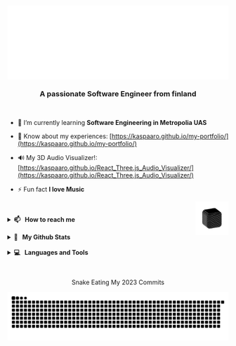 <div align="center">

[<img align="center" src="Hello.svg" width="700">](Hello.svg)

</div>

<h3 align="center"> A passionate Software Engineer from finland </h3> &nbsp;

- 🌱 I’m currently learning **Software Engineering in Metropolia UAS** 
 
- 📄 Know about my experiences: [https://kaspaaro.github.io/my-portfolio/](https://kaspaaro.github.io/my-portfolio/) 
- 🔊 My 3D Audio Visualizer!: [https://kaspaaro.github.io/React_Three.js_Audio_Visualizer/](https://kaspaaro.github.io/React_Three.js_Audio_Visualizer/)
-  ⚡ Fun fact **I love Music**
&nbsp;

  <img src="AnimatedBlackCube.svg" align="right" width="15%">

&nbsp; 

<details>
<summary>
<b>📫 &nbsp; How to reach me </b>
</summary>
&nbsp;
<div align="left">
<a href="https://www.linkedin.com/in/kaspar-tullus-70485723a/"  target="blank"><img align="center" src="https://raw.githubusercontent.com/rahuldkjain/github-profile-readme-generator/master/src/images/icons/Social/linked-in-alt.svg" alt="kaspar tullus" height="30" width="40" /> </a>
</div>
&nbsp;
</details>
&nbsp;

<details>
  <summary>
<b> 🎯 &nbsp; 
    My Github Stats
    </b>
    </summary>
    <br/>
    <div align="center">
    <img height="180em" src="https://github-readme-stats.vercel.app/api?username=kaspaaro&show_icons=true&hide_border=true&theme=dracula" />
    <img height="180em" src="https://github-readme-stats.vercel.app/api/top-langs/?username=kaspaaro&show_icons=true&hide_border=true&layout=compact&langs_count=8&theme=dracula"/>
    </div>
</details>
&nbsp;
<details>
<summary><b>💻 &nbsp; Languages and Tools </b>

</summary>

&nbsp;
<div align="left"> &nbsp;<img src="https://raw.githubusercontent.com/devicons/devicon/master/icons/android/android-original-wordmark.svg" alt="android" width="40" height="40"/>  &nbsp; 
<img src="https://www.vectorlogo.zone/logos/gnu_bash/gnu_bash-icon.svg" alt="bash" width="40" height="40"/>  &nbsp; 
<img src="https://download.blender.org/branding/community/blender_community_badge_white.svg" alt="blender" width="40" height="40"/> &nbsp;
<img src="https://raw.githubusercontent.com/devicons/devicon/master/icons/bootstrap/bootstrap-plain-wordmark.svg" alt="bootstrap" width="40" height="40"/> &nbsp;
<img src="https://raw.githubusercontent.com/devicons/devicon/master/icons/css3/css3-original-wordmark.svg" alt="css3" width="40" height="40"/> &nbsp;
<img src="https://raw.githubusercontent.com/devicons/devicon/master/icons/docker/docker-original-wordmark.svg" alt="docker" width="40" height="40"/> &nbsp;
<img src="https://raw.githubusercontent.com/devicons/devicon/master/icons/express/express-original-wordmark.svg" alt="express" width="40" height="40"/> &nbsp;
<img src="https://www.vectorlogo.zone/logos/figma/figma-icon.svg" alt="figma" width="40" height="40"/> &nbsp;
<img src="https://www.vectorlogo.zone/logos/firebase/firebase-icon.svg" alt="firebase" width="40" height="40"/> &nbsp;
<img src="https://www.vectorlogo.zone/logos/git-scm/git-scm-icon.svg" alt="git" width="40" height="40"/> &nbsp;
<img src="https://raw.githubusercontent.com/devicons/devicon/master/icons/html5/html5-original-wordmark.svg" alt="html5" width="40" height="40"/> &nbsp;
<img src="https://raw.githubusercontent.com/devicons/devicon/master/icons/java/java-original.svg" alt="java" width="40" height="40"/> &nbsp;
<img src="https://raw.githubusercontent.com/devicons/devicon/master/icons/javascript/javascript-original.svg" alt="javascript" width="40" height="40"/> &nbsp;
<img src="https://www.vectorlogo.zone/logos/jenkins/jenkins-icon.svg" alt="jenkins" width="40" height="40"/> &nbsp;
<img src="https://www.vectorlogo.zone/logos/jestjsio/jestjsio-icon.svg" alt="jest" width="40" height="40"/> &nbsp;
<img src="https://www.vectorlogo.zone/logos/kubernetes/kubernetes-icon.svg" alt="kubernetes" width="40" height="40"/> &nbsp;
<img src="https://www.vectorlogo.zone/logos/mariadb/mariadb-icon.svg" alt="mariadb" width="40" height="40"/> &nbsp;
<img src="https://raw.githubusercontent.com/devicons/devicon/master/icons/mongodb/mongodb-original-wordmark.svg" alt="mongodb" width="40" height="40"/> &nbsp;
<img src="https://raw.githubusercontent.com/devicons/devicon/master/icons/mysql/mysql-original-wordmark.svg" alt="mysql" width="40" height="40"/> &nbsp;
<img src="https://cdn.worldvectorlogo.com/logos/nextjs-2.svg" alt="nextjs" width="40" height="40"/> &nbsp;
<img src="https://raw.githubusercontent.com/devicons/devicon/master/icons/nodejs/nodejs-original-wordmark.svg" alt="nodejs" width="40" height="40"/> &nbsp;
<img src="https://raw.githubusercontent.com/devicons/devicon/master/icons/photoshop/photoshop-line.svg" alt="photoshop" width="40" height="40"/> &nbsp;
<img src="https://raw.githubusercontent.com/devicons/devicon/master/icons/php/php-original.svg" alt="php" width="40" height="40"/> &nbsp;
<img src="https://www.vectorlogo.zone/logos/getpostman/getpostman-icon.svg" alt="postman" width="40" height="40"/> &nbsp;
<img src="https://www.vectorlogo.zone/logos/pptrdev/pptrdev-official.svg" alt="puppeteer" width="40" height="40"/> &nbsp;
<img src="https://raw.githubusercontent.com/devicons/devicon/master/icons/python/python-original.svg" alt="python" width="40" height="40"/> &nbsp;
<img src="https://raw.githubusercontent.com/devicons/devicon/master/icons/react/react-original-wordmark.svg" alt="react" width="40" height="40"/> &nbsp;
<img src="https://reactnative.dev/img/header_logo.svg" alt="reactnative" width="40" height="40"/> &nbsp;
<img src="https://raw.githubusercontent.com/devicons/devicon/master/icons/rust/rust-plain.svg" alt="rust" width="40" height="40"/> &nbsp;
<img src="https://www.vectorlogo.zone/logos/sqlite/sqlite-icon.svg" alt="sqlite" width="40" height="40"/> &nbsp;
<img src="https://raw.githubusercontent.com/devicons/devicon/master/icons/typescript/typescript-original.svg" alt="typescript" width="40" height="40"/> &nbsp;
<img src="https://www.vectorlogo.zone/logos/vagrantup/vagrantup-icon.svg" alt="vagrant" width="40" height="40"/> &nbsp;
<img src="https://raw.githubusercontent.com/devicons/devicon/master/icons/vuejs/vuejs-original-wordmark.svg" alt="vuejs" width="40" height="40"/> &nbsp;
</div>
</details>
<div align="center">

&nbsp;

<p>Snake Eating My 2023 Commits</p>


[<img align="center" src="github-user-contribution.svg">](github-user-contribution.svg)

</div>
